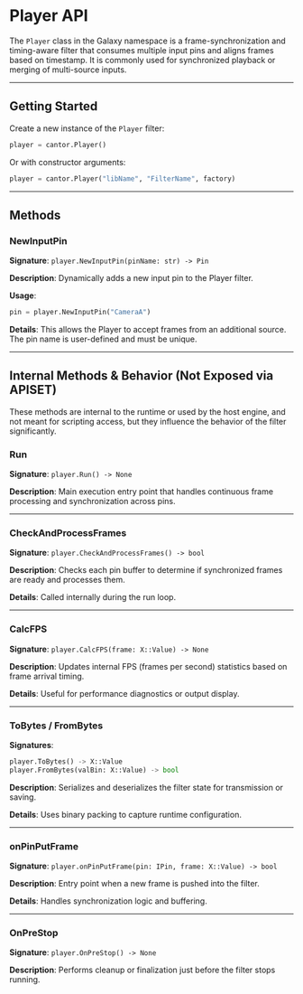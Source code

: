 # Player API

The `Player` class in the Galaxy namespace is a frame-synchronization and timing-aware filter that consumes multiple input pins and aligns frames based on timestamp. It is commonly used for synchronized playback or merging of multi-source inputs.

---

## Getting Started

Create a new instance of the `Player` filter:

```python
player = cantor.Player()
```

Or with constructor arguments:

```python
player = cantor.Player("libName", "FilterName", factory)
```

---

## Methods

### NewInputPin
**Signature**: `player.NewInputPin(pinName: str) -> Pin`

**Description**: Dynamically adds a new input pin to the Player filter.

**Usage**:
```python
pin = player.NewInputPin("CameraA")
```

**Details**: This allows the Player to accept frames from an additional source. The pin name is user-defined and must be unique.

---

## Internal Methods & Behavior (Not Exposed via APISET)

These methods are internal to the runtime or used by the host engine, and not meant for scripting access, but they influence the behavior of the filter significantly.

### Run
**Signature**: `player.Run() -> None`

**Description**: Main execution entry point that handles continuous frame processing and synchronization across pins.

---

### CheckAndProcessFrames
**Signature**: `player.CheckAndProcessFrames() -> bool`

**Description**: Checks each pin buffer to determine if synchronized frames are ready and processes them.

**Details**: Called internally during the run loop.

---

### CalcFPS
**Signature**: `player.CalcFPS(frame: X::Value) -> None`

**Description**: Updates internal FPS (frames per second) statistics based on frame arrival timing.

**Details**: Useful for performance diagnostics or output display.

---

### ToBytes / FromBytes
**Signatures**:
```python
player.ToBytes() -> X::Value
player.FromBytes(valBin: X::Value) -> bool
```

**Description**: Serializes and deserializes the filter state for transmission or saving.

**Details**: Uses binary packing to capture runtime configuration.

---

### onPinPutFrame
**Signature**: `player.onPinPutFrame(pin: IPin, frame: X::Value) -> bool`

**Description**: Entry point when a new frame is pushed into the filter.

**Details**: Handles synchronization logic and buffering.

---

### OnPreStop
**Signature**: `player.OnPreStop() -> None`

**Description**: Performs cleanup or finalization just before the filter stops running.

